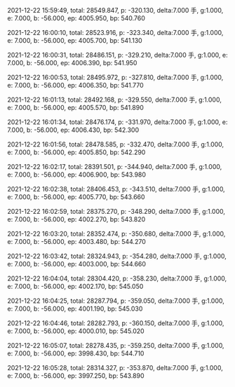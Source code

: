2021-12-22 15:59:49, total: 28549.847, p: -320.130, delta:7.000 手, g:1.000, e: 7.000, b: -56.000, ep: 4005.950, bp: 540.760

2021-12-22 16:00:10, total: 28523.916, p: -323.340, delta:7.000 手, g:1.000, e: 7.000, b: -56.000, ep: 4005.700, bp: 541.130

2021-12-22 16:00:31, total: 28486.151, p: -329.210, delta:7.000 手, g:1.000, e: 7.000, b: -56.000, ep: 4006.390, bp: 541.950

2021-12-22 16:00:53, total: 28495.972, p: -327.810, delta:7.000 手, g:1.000, e: 7.000, b: -56.000, ep: 4006.350, bp: 541.770

2021-12-22 16:01:13, total: 28492.168, p: -329.550, delta:7.000 手, g:1.000, e: 7.000, b: -56.000, ep: 4005.570, bp: 541.890

2021-12-22 16:01:34, total: 28476.174, p: -331.970, delta:7.000 手, g:1.000, e: 7.000, b: -56.000, ep: 4006.430, bp: 542.300

2021-12-22 16:01:56, total: 28478.585, p: -332.470, delta:7.000 手, g:1.000, e: 7.000, b: -56.000, ep: 4005.850, bp: 542.290

2021-12-22 16:02:17, total: 28391.501, p: -344.940, delta:7.000 手, g:1.000, e: 7.000, b: -56.000, ep: 4006.900, bp: 543.980

2021-12-22 16:02:38, total: 28406.453, p: -343.510, delta:7.000 手, g:1.000, e: 7.000, b: -56.000, ep: 4005.770, bp: 543.660

2021-12-22 16:02:59, total: 28375.270, p: -348.290, delta:7.000 手, g:1.000, e: 7.000, b: -56.000, ep: 4002.270, bp: 543.820

2021-12-22 16:03:20, total: 28352.474, p: -350.680, delta:7.000 手, g:1.000, e: 7.000, b: -56.000, ep: 4003.480, bp: 544.270

2021-12-22 16:03:42, total: 28324.943, p: -354.280, delta:7.000 手, g:1.000, e: 7.000, b: -56.000, ep: 4003.000, bp: 544.660

2021-12-22 16:04:04, total: 28304.420, p: -358.230, delta:7.000 手, g:1.000, e: 7.000, b: -56.000, ep: 4002.170, bp: 545.050

2021-12-22 16:04:25, total: 28287.794, p: -359.050, delta:7.000 手, g:1.000, e: 7.000, b: -56.000, ep: 4001.190, bp: 545.030

2021-12-22 16:04:46, total: 28282.793, p: -360.150, delta:7.000 手, g:1.000, e: 7.000, b: -56.000, ep: 4000.010, bp: 545.020

2021-12-22 16:05:07, total: 28278.435, p: -359.250, delta:7.000 手, g:1.000, e: 7.000, b: -56.000, ep: 3998.430, bp: 544.710

2021-12-22 16:05:28, total: 28314.327, p: -353.870, delta:7.000 手, g:1.000, e: 7.000, b: -56.000, ep: 3997.250, bp: 543.890